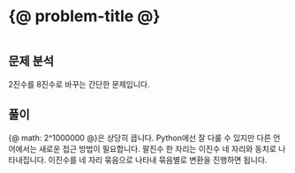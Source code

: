 # {@ problem-title @}

~~~problem-info-table
~~~

## 문제 분석

2진수를 8진수로 바꾸는 간단한 문제입니다.

## 풀이

{@ math: 2^1000000 @}은 상당히 큽니다.
Python에선 잘 다룰 수 있지만 다른 언어에서는 새로운 접근 방법이 필요합니다.
팔진수 한 자리는 이진수 네 자리와 동치로 나타내집니다.
이진수를 네 자리 묶음으로 나타내 묶음별로 변환을 진행하면 됩니다.
